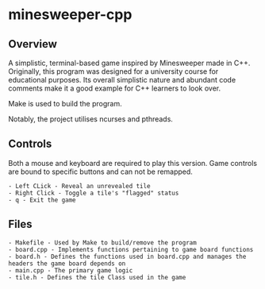 # minesweeper-cpp
## Overview
A simplistic, terminal-based game inspired by Minesweeper made in C++. Originally, this program was designed for a university course for educational purposes. Its overall simplistic nature and abundant code comments make it a good example for C++ learners to look over. 

Make is used to build the program.

Notably, the project utilises ncurses and pthreads.
## Controls
Both a mouse and keyboard are required to play this version. Game controls are bound to specific buttons and can not be remapped. 
```
- Left CLick - Reveal an unrevealed tile
- Right Click - Toggle a tile's "flagged" status
- q - Exit the game
```
## Files
```
- Makefile - Used by Make to build/remove the program
- board.cpp - Implements functions pertaining to game board functions
- board.h - Defines the functions used in board.cpp and manages the headers the game board depends on
- main.cpp - The primary game logic
- tile.h - Defines the tile Class used in the game
```
